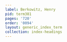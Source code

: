 ```yaml
---
label: Berkowitz, Henry
pid: term381
pages: '720'
order: '0094'
layout: generic_index_term
collection: index-headings
---
```

